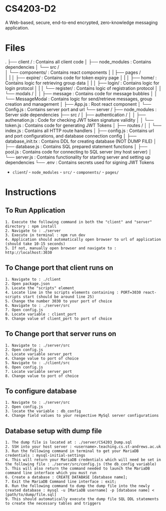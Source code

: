 # CS4203-D2
A Web-based, secure, end-to-end encrypted, zero-knowledge messaging application. 

# Files
.
├── client /                        : Contains all client code 
│   ├── node_modules                : Contains dependencies 
│   └── src /                       
│       └── components/             : Contains react components 
│       |   ├── pages /             
│       |   │   ├── expire/         : Contains code for token expiry page 
│       |   │   ├── home/           : Contains logic for retrieving group data 
│       |   │   ├── login/          : Contains logic for login protocol 
│       |   │   └── register/       : Contains logic of registration protocol 
│       │   └── modals /
│       │       ├── message         : Contains code for message bubbles 
│       │       └── MessageModal    : Contains logic for send/retrieve messages, group creation and management 
│       ├── App.js                  : Root react component 
│       └── Config.js               : Contains server port and url 
└── server /
    ├── node_modules                : Server side dependencies 
    ├── src /
    │   ├── authentication /
    │   │   ├── authenation.js      : Code for checking JWT token signature validity 
    │   │   └── token.js            : Contains code for generating JWT Tokens 
    │   ├── routes /
    │   │   └── index.js            : Contains all HTTP route handlers 
    │   ├── config.js               : Contains url and port configurations, and database connection config
    │   ├── database_init.tx        : Contains DDL for creating database (NOT DUMP FILE)
    │   ├── database.js             : Contains SQL prepared statement functions 
    │   ├── pool.js                 : Contains code for connecting to SQL server (my host server)
    │   └── server.js               : Contains functionality for starting server and setting up dependencies 
    └── .env                        : Contains secrets used for signing JWT Tokens 

- `client`/
      - `node_modules`
      - `src/`
          - `components/`
              - `pages/`


# Instructions 

## To Run Application 
    1. Execute the following command in both the "client" and "server" directory : npm install
    2. Navigate to : ./server
    3. Execute in terminal : npm run dev 
    4. Application should automatically open browser to url of application (should take 10-15 seconds)
    5. If not, manually open browser and navigate to : http://localhost:3030 

## To Change port that client runs on 
    1. Navigate to : ./client 
    2. Open package.json 
    3. Locate the "scripts" element 
    4. Locate line in the scripts elements containing : PORT=3030 react-scripts start (should be around line 25)
    5. Change the number 3030 to your port of choice 
    6. Navigate to : ./server/src
    7. Open config.js 
    8. Locate variable : client_port 
    9. Change value of client_port to port of choice 

## To Change port that server runs on 
    1. Navigate to : ./server/src 
    2. Open config.js 
    3. Locate variable server_port 
    4. Change value to port of choice 
    5. Navigate to : ./client/src
    6. Open config.js 
    7. Locate variable server_port 
    8. Change value to port of choice  

## To configure database 
    1. Navigate to : ./server/src 
    2. Open config.js 
    3. locate the variable : db_config 
    4. Change field values to your respective MySql server configurations 

## Database setup with dump file 
    1. The dump file is located at : ./server/CS4203_Dump.sql 
    2. SSH into your host server : <username>.teaching.cs.st-andrews.ac.uk
    3. Run the following command in terminal to get your MariaDB credentials : mysql-initial-settings 
    4. This will return your MariaDB credentials which will need be set in the following file : ./server/src/config.js (the db_config variable)
    5. This will also return the command needed to launch the MariaDB command line interface which you must run  
    6. Create a database : CREATE DATABASE [database name];
    7. Exit the MariaDB Command line interface : exit;
    8. Run the following command to dump the dump file into the newly created database : mysql -u [MariaDB username] -p [database name] < [path/to/dump/file.sql] 
    9. This should automatically execute the dump file SQL DDL statements to create the necessary tables and triggers 

